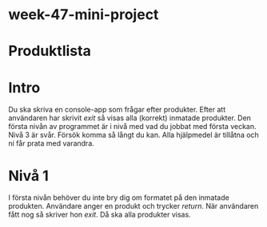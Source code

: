 # week-47-mini-project
# Produktlista
# Intro
Du ska skriva en console-app som frågar efter produkter. Efter att användaren har skrivit *exit* så visas alla (korrekt) inmatade produkter. Den första nivån av programmet är i nivå med vad du jobbat med första veckan. Nivå 3 är svår. Försök komma så långt du kan. Alla hjälpmedel är tillåtna och ni får prata med varandra.
# Nivå 1
I första nivån behöver du inte bry dig om formatet på den inmatade produkten. Användare anger en produkt och trycker *return*. När användaren fått nog så skriver hon *exit*. Då ska alla produkter visas.
